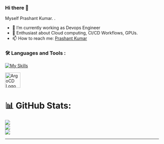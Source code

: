 ### Hi there 👋 

Myself Prashant Kumar. .

- 🔭 I’m currently working as Devops Engineer
- 👯 Enthusiast about Cloud computing, CI/CD Workflows, GPUs.
- 📫 How to reach me: [Prashant Kumar](https://www.linkedin.com/in/prashant-kumar-4bbbb3229/)
<!--
**prashantkr29/prashantkr29** is a ✨ _special_ ✨ repository because its `README.md` (this file) appears on your GitHub profile.

Here are some ideas to get you started:

- 🔭 I’m currently working on ...
- 🌱 I’m currently learning ...
- 👯 I’m looking to collaborate on ...
- 🤔 I’m looking for help with ...
- 💬 Ask me about ...
- 📫 How to reach me: ...
- 😄 Pronouns: ...
- ⚡ Fun fact: ...
-->

### :hammer_and_wrench: Languages and Tools :

[![My Skills](https://skillicons.dev/icons?i=c,cpp,go,bash,linux,javascript,react,postgresql,docker,kubernetes,jenkins,gcp,azure,grafana,ansible&perline=15)](https://skillicons.dev)

<img src="https://devicon-website.vercel.app/api/argocd/original.svg" width="50px" height="50px" alt="ArgoCD Logo">




          
          
<!-- <link rel="stylesheet" href="https://cdn.jsdelivr.net/gh/devicons/devicon@v2.15.1/devicon.min.css">
<div>
  <img src="https://github.com/devicons/devicon/blob/master/icons/java/java-original-wordmark.svg" title="Java" alt="Java" width="40" height="40"/>&nbsp;
  <i class="devicon-androidstudio-plain-wordmark colored"></i>
  <img src="https://github.com/devicons/devicon/blob/master/icons/react/react-original-wordmark.svg" title="React" alt="React" width="40" height="40"/>&nbsp;
  <img src="https://github.com/devicons/devicon/blob/master/icons/materialui/materialui-original.svg" title="Material UI" alt="Material UI" width="40" height="40"/>&nbsp;
  <img src="https://github.com/devicons/devicon/blob/master/icons/css3/css3-plain-wordmark.svg"  title="CSS3" alt="CSS" width="40" height="40"/>&nbsp;
  <img src="https://github.com/devicons/devicon/blob/master/icons/html5/html5-original.svg" title="HTML5" alt="HTML" width="40" height="40"/>&nbsp;
  <img src="https://github.com/devicons/devicon/blob/master/icons/javascript/javascript-original.svg" title="JavaScript" alt="JavaScript" width="40" height="40"/>&nbsp;
  <img src="https://github.com/devicons/devicon/blob/master/icons/mysql/mysql-original-wordmark.svg" title="MySQL"  alt="MySQL" width="40" height="40"/>&nbsp;
  <img src="https://github.com/devicons/devicon/blob/master/icons/nodejs/nodejs-original-wordmark.svg" title="NodeJS" alt="NodeJS" width="40" height="40"/>&nbsp;
  <img src="https://github.com/devicons/devicon/blob/master/icons/git/git-original-wordmark.svg" title="Git" **alt="Git" width="40" height="40"/>
</div> -->


# 📊 GitHub Stats:
![](https://github-readme-stats.vercel.app/api?username=prashantkr29&theme=vue-dark&hide_border=true&include_all_commits=true&count_private=true)<br/>
![](https://github-readme-streak-stats.herokuapp.com/?user=prashantkr29&theme=vue-dark&hide_border=true)<br/>
![](https://github-readme-stats.vercel.app/api/top-langs/?username=prashantkr29&theme=vue-dark&hide_border=true&include_all_commits=true&count_private=true&layout=compact)

---

<!-- Proudly created with GPRM ( https://gprm.itsvg.in ) -->

